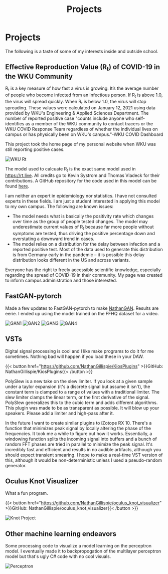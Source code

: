 ﻿---
bookCollapseSection: false
weight: 20
title: Projects
---

# Projects

The following is a taste of some of my interests inside and outside school.

## Effective Reproduction Value (R<sub>t</sub>) of COVID-19 in the WKU Community

R<sub>t</sub> is a key measure of how fast a virus is growing. It’s the average number of people who become infected from an infectious person. If R<sub>t</sub> is above 1.0, the virus will spread quickly. When R<sub>t</sub> is below 1.0, the virus will stop spreading. These values were calculated on January 12, 2021 using data provided by WKU's Engineering & Applied Sciences Department. The number of reported positive case "counts include anyone who self-identifies as a member of the WKU community to contact tracers or the WKU COVID Response Team regardless of whether the individual lives on campus or has physically been on WKU's campus."-WKU COVID Dashboard

This project took the home page of my personal website when WKU was still reporting positive cases.

![WKU Rt](/WKU_Rt.jpg)

The model used to calcuate R<sub>t</sub> is the exact same model used in https://rt.live. All credits go to Kevin Systrom and Thomas Vladeck for their contributions. A GitHub repository for the code used in this model can be found [here](https://github.com/rtcovidlive/covid-model).

I am neither an expert in epidemiology nor statistics. I have not consulted experts in these fields. I am just a student interested in applying this model to my own campus. The following are known issues:
 - The model needs what is basically the positivity rate which changes over time as the group of people tested changes. The model may underestimate current values of R<sub>t</sub> because far more people without symptoms are tested, thus driving the positive percentage down and overstating a downward trend in cases.
 - The model relies on a distribution for the delay between infection and a reported positive test. Most of the data used to generate this distribution is from Germany early in the pandemic – it is possible this delay distribution looks different in the US and across variants.

Everyone has the right to freely accessible scientific knowledge, especially regarding the spread of COVID-19 in their community. My page was created to inform campus administration and those interested.


## FastGAN-pytorch

Made a few updates to FastGAN-pytorch to make [NathanGAN](https://github.com/NathanGillispie/FastGAN-pytorch). Results are eerie. I ended up using the model trained on the FFHQ dataset for a video. 

![GAN1](/GAN1.webp)
![GAN2](/GAN2.webp)
![GAN3](/GAN3.webp)
![GAN4](/GAN4.webp)

## VSTs

Digital signal processing is cool and I like make programs to do it for me sometimes. Nothing bad will happen if you load these in your DAW.

{{< button href="https://github.com/NathanGillispie/KiosPlugins" >}}GitHub: NathanGillispie/KiosPlugins{{< /button >}}

PolySlew is a new take on the slew limiter. If you look at a given sample under a taylor expansion (it's a discrete signal but assume it isn't), the constant term is clamped to a range of values with a traditional limiter. The slew limiter clamps the linear term, or the first derivative of the signal. PolySlew generalizes this to the cubic term and adds different algorithms. This plugin was made to be as transparent as possible. It will blow up your speakers. Please add a limiter and high-pass after it.

In the future I want to create similar plugins to iZotope RX 10. There's a function that minimizes peak signal by locally altering the phase of the frequencies. It took me a while to figure out how it works. Essentially, a windowing function splits the incoming signal into buffers and a bunch of random FFT phases are tried in parallel to minimize the peak signal. It's incredibly fast and efficient and results in no audible artifacts, although you should expect transient smearing. I hope to make a real-time VST version of this, although it would be non-deterministic unless I used a pseudo-random generator.

## Oculus Knot Visualizer

What a fun program.

{{< button href="https://github.com/NathanGillispie/oculus_knot_visualizer" >}}GitHub: NathanGillispie/oculus_knot_visualizer{{< /button >}}

![Knot Project](/oculus.webp)

## Other machine learning endeavors

Some processing code to visualize a model learning on the perceptron model. I eventually made it to backpropogation of the multilayer perceptron model but that's ugly C# code with no cool visuals.

![Perceptron](/perceptron.webp)
